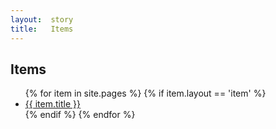 ```yaml
---
layout:  story
title:   Items
---
```


Items
-----

<ul>
{% for item in site.pages %}
  {% if item.layout == 'item' %}
  	<li><a href="{{site.baseurl}}{{site.trailurl}}{{ item.url }}">{{ item.title }}</a></li>
  {% endif %}
{% endfor %}
</ul>
